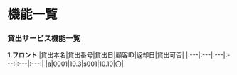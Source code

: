 # 機能一覧
### 貸出サービス機能一覧
**1.フロント**
|貸出本名|貸出番号|貸出日|顧客ID|返却日|貸出可否|
|:---|:---|:---|:---:|:---|:---:|
|a|0001|10.3|s001|10.10|〇|
